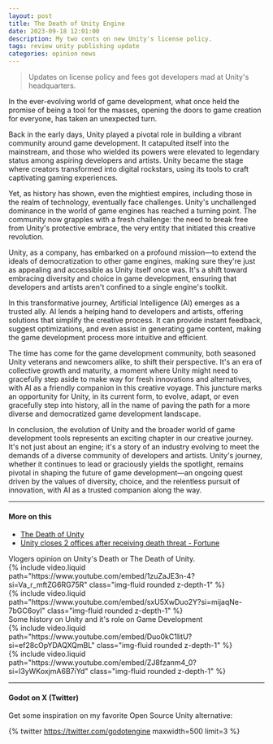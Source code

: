 ```yaml
---
layout: post
title: The Death of Unity Engine
date: 2023-09-18 12:01:00
description: My two cents on new Unity's license policy.
tags: review unity publishing update
categories: opinion news
---
```


> Updates on license policy and fees got developers mad at Unity's headquarters.

In the ever-evolving world of game development, what once held the promise of being a tool for the masses, opening the doors to game creation for everyone, has taken an unexpected turn.

Back in the early days, Unity played a pivotal role in building a vibrant community around game development. It catapulted itself into the mainstream, and those who wielded its powers were elevated to legendary status among aspiring developers and artists. Unity became the stage where creators transformed into digital rockstars, using its tools to craft captivating gaming experiences.

Yet, as history has shown, even the mightiest empires, including those in the realm of technology, eventually face challenges. Unity's unchallenged dominance in the world of game engines has reached a turning point. The community now grapples with a fresh challenge: the need to break free from Unity's protective embrace, the very entity that initiated this creative revolution.

Unity, as a company, has embarked on a profound mission—to extend the ideals of democratization to other game engines, making sure they're just as appealing and accessible as Unity itself once was. It's a shift toward embracing diversity and choice in game development, ensuring that developers and artists aren't confined to a single engine's toolkit.

In this transformative journey, Artificial Intelligence (AI) emerges as a trusted ally. AI lends a helping hand to developers and artists, offering solutions that simplify the creative process. It can provide instant feedback, suggest optimizations, and even assist in generating game content, making the game development process more intuitive and efficient.

The time has come for the game development community, both seasoned Unity veterans and newcomers alike, to shift their perspective. It's an era of collective growth and maturity, a moment where Unity might need to gracefully step aside to make way for fresh innovations and alternatives, with AI as a friendly companion in this creative voyage. This juncture marks an opportunity for Unity, in its current form, to evolve, adapt, or even gracefully step into history, all in the name of paving the path for a more diverse and democratized game development landscape.

In conclusion, the evolution of Unity and the broader world of game development tools represents an exciting chapter in our creative journey. It's not just about an engine; it's a story of an industry evolving to meet the demands of a diverse community of developers and artists. Unity's journey, whether it continues to lead or graciously yields the spotlight, remains pivotal in shaping the future of game development—an ongoing quest driven by the values of diversity, choice, and the relentless pursuit of innovation, with AI as a trusted companion along the way.

---
#### More on this

* [The Death of Unity](https://www.gamedeveloper.com/business/the-death-of-unity)
* [Unity closes 2 offices after receiving death threat - Fortune](https://fortune.com/2023/09/14/unity-closes-offices-death-threat/)


<div class="caption">
    Vlogers opinion on Unity's Death or The Death of Unity.
</div>
<div class="row mt-3">
    <div class="col-sm mt-3 mt-md-0">
        {% include video.liquid path="https://www.youtube.com/embed/1zuZaJE3n-4?si=Va_r_mftZG6RG75R" class="img-fluid rounded z-depth-1" %}
    </div>
    <div class="col-sm mt-3 mt-md-0">
        {% include video.liquid path="https://www.youtube.com/embed/sxU5XwDuo2Y?si=mijaqNe-7bGC6oyI" class="img-fluid rounded z-depth-1" %}
    </div>
</div>
<div class="caption">
    Some history on Unity and it's role on Game Development
</div>
<div class="row mt-3">
    <div class="col-sm mt-3 mt-md-0">
        {% include video.liquid path="https://www.youtube.com/embed/Duo0kC1IitU?si=ef28cOpYDAQXQmBL" class="img-fluid rounded z-depth-1" %}
    </div>
    <div class="col-sm mt-3 mt-md-0">
        {% include video.liquid path="https://www.youtube.com/embed/ZJ8fzanm4_0?si=I3yWKoxjmA6B7iYd" class="img-fluid rounded z-depth-1" %}
    </div>
</div>

---

#### Godot on X (Twitter)
Get some inspiration on my favorite Open Source Unity alternative:

{% twitter https://twitter.com/godotengine maxwidth=500 limit=3 %}